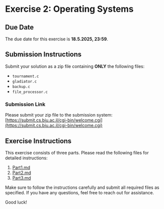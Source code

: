 # Exercise 2: Operating Systems

## Due Date
The due date for this exercise is **18.5.2025, 23:59**.

## Submission Instructions
Submit your solution as a zip file containing **ONLY** the following files:
- `tournament.c`
- `gladiator.c`
- `backup.c`
- `file_processor.c`

### Submission Link
Please submit your zip file to the submission system: [https://submit.cs.biu.ac.il/cgi-bin/welcome.cgi](https://submit.cs.biu.ac.il/cgi-bin/welcome.cgi)

## Exercise Instructions
This exercise consists of three parts. Please read the following files for detailed instructions:

1. [Part1.md](Part1.md)
2. [Part2.md](Part2.md)
3. [Part3.md](Part3.md)

Make sure to follow the instructions carefully and submit all required files as specified. If you have any questions, feel free to reach out for assistance.

Good luck!
